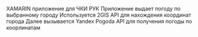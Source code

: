 XAMARIN приложение для ЧКИ РУК
Приложение выдает погоду по выбранному городу
Используется 2GIS API для нахождения координат города
Далее вызывается Yandex Pogoda API для получения погоды по коорлинатам
